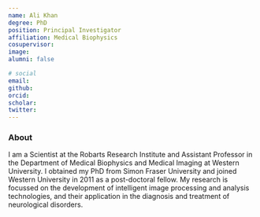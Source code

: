 ```yaml
---
name: Ali Khan
degree: PhD
position: Principal Investigator
affiliation: Medical Biophysics
cosupervisor:
image:
alumni: false

# social
email:
github:
orcid:
scholar:
twitter:
---
```


### About

I am a Scientist at the Robarts Research Institute and Assistant Professor in the Department of Medical Biophysics and Medical Imaging at Western University. I obtained my PhD from Simon Fraser University and joined Western University in 2011 as a post-doctoral fellow. My research is focussed on the development of intelligent image processing and analysis technologies, and their application in the diagnosis and treatment of neurological disorders.
